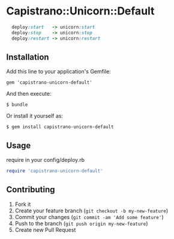 # Capistrano::Unicorn::Default

```ruby
  deploy:start   -> unicorn:start
  deploy:stop    -> unicorn:stop
  deploy:restart -> unicorn:restart
```

## Installation

Add this line to your application's Gemfile:

    gem 'capistrano-unicorn-default'

And then execute:

    $ bundle

Or install it yourself as:

    $ gem install capistrano-unicorn-default

## Usage

require in your config/deploy.rb

```ruby
require 'capistrano-unicorn-default'
```

## Contributing

1. Fork it
2. Create your feature branch (`git checkout -b my-new-feature`)
3. Commit your changes (`git commit -am 'Add some feature'`)
4. Push to the branch (`git push origin my-new-feature`)
5. Create new Pull Request
